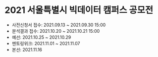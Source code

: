 <h1> 2021 서울특별시 빅데이터 캠퍼스 공모전</h1>

<ul>
  <li>사전신청서 접수: 2021.09.13 ~ 2021.09.30 15:00</li>
  <li>분석결과 접수: 2021.10.20 ~ 2021.10.21 15:00</li>
  <li>예선: 2021.10.25 ~ 2021.10.29</li>
  <li>멘토링위크: 2021.11.01 ~ 2021.11.07</li>
  <li>본선: 2021.11.16</li>
</ul>
